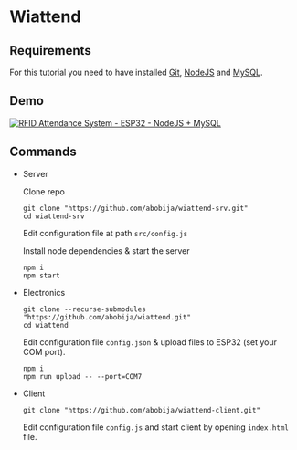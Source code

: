 # Wiattend

## Requirements

For this tutorial you need to have installed [Git](https://git-scm.com/downloads), [NodeJS](https://nodejs.org) and [MySQL](https://www.mysql.com/).

## Demo

[![RFID Attendance System - ESP32 - NodeJS + MySQL](https://img.youtube.com/vi/TH8eR9hSwzc/hqdefault.jpg)](https://www.youtube.com/watch?v=TH8eR9hSwzc)

## Commands

  - Server

    Clone repo
    
    ```
    git clone "https://github.com/abobija/wiattend-srv.git"
    cd wiattend-srv
    ```
    
    Edit configuration file at path `src/config.js`
    
    Install node dependencies & start the server
    
    ```
    npm i
    npm start
    ```

  - Electronics

    ```
    git clone --recurse-submodules "https://github.com/abobija/wiattend.git"
    cd wiattend
    ```
    
    Edit configuration file `config.json` & upload files to ESP32 (set your COM port).
    
    ```
    npm i
    npm run upload -- --port=COM7
    ```

  - Client

    ```
    git clone "https://github.com/abobija/wiattend-client.git"
    ```
    
    Edit configuration file `config.js` and start client by opening `index.html` file.

